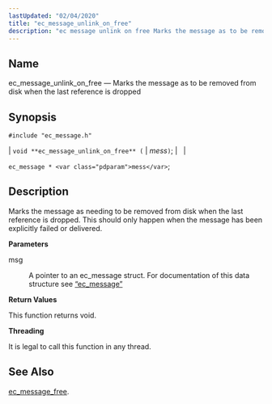 ```yaml
---
lastUpdated: "02/04/2020"
title: "ec_message_unlink_on_free"
description: "ec message unlink on free Marks the message as to be removed from disk when the last reference is dropped void ec message unlink on free mess ec message mess Marks the message as needing to be removed from disk when the last reference is dropped This should only happen..."
---
```


<a name="apis.ec_message_unlink_on_free"></a> 
## Name

ec_message_unlink_on_free — Marks the message as to be removed from disk when the last reference is dropped

## Synopsis

`#include "ec_message.h"`

| `void **ec_message_unlink_on_free** (` | <var class="pdparam">mess</var>`)`; |   |

`ec_message * <var class="pdparam">mess</var>`;<a name="idp57261312"></a> 
## Description

Marks the message as needing to be removed from disk when the last reference is dropped. This should only happen when the message has been explicitly failed or delivered.

**<a name="idp57262672"></a> Parameters**

<dl class="variablelist">

<dt>msg</dt>

<dd>

A pointer to an ec_message struct. For documentation of this data structure see [“ec_message”](/momentum/3/3-api/structs-ec-message)

</dd>

</dl>

**<a name="idp57266016"></a> Return Values**

This function returns void.

**<a name="idp57266928"></a> Threading**

It is legal to call this function in any thread.

<a name="idp57268032"></a> 
## See Also

[ec_message_free](/momentum/3/3-api/apis-ec-message-free).